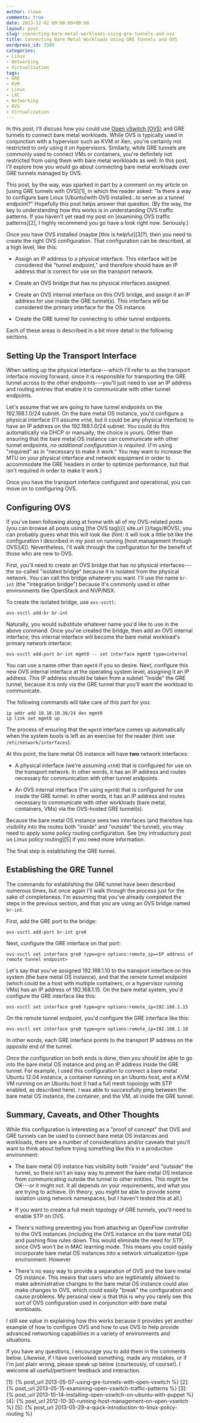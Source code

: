 ```yaml
---
author: slowe
comments: true
date: 2013-12-02 09:00:00+00:00
layout: post
slug: connecting-bare-metal-workloads-using-gre-tunnels-and-ovs
title: Connecting Bare Metal Workloads Using GRE Tunnels and OVS
wordpress_id: 3340
categories:
- Linux
- Networking
- Virtualization
tags:
- GRE
- KVM
- Linux
- LXC
- Networking
- OVS
- Virtualization
---
```


In this post, I'll discuss how you could use [Open vSwitch (OVS)](http://openvswitch.org/) and GRE tunnels to connect bare metal workloads. While OVS is typically used in conjunction with a hypervisor such as KVM or Xen, you're certainly not restricted to _only_ using it on hypervisors. Similarly, while GRE tunnels are commonly used to connect VMs or containers, you're definitely not restricted from using them with bare metal workloads as well. In this post, I'll explore how you would go about connecting bare metal workloads over GRE tunnels managed by OVS.

This post, by the way, was sparked in part by a comment on my article on [using GRE tunnels with OVS][1], in which the reader asked: "Is there a way to configure bare Linux (Ubuntu)with OVS installed...to serve as a tunnel endpoint?" Hopefully this post helps answer that question. (By the way, the key to understanding how this works is in understanding OVS traffic patterns. If you haven't yet read my post on [examining OVS traffic patterns][2], I highly recommend you go have a look right now. Seriously.)

Once you have OVS installed (maybe [this is helpful][3]?), then you need to create the right OVS configuration. That configuration can be described, at a high level, like this:

* Assign an IP address to a physical interface. This interface will be considered the "tunnel endpoint," and therefore should have an IP address that is correct for use on the transport network.

* Create an OVS bridge that has no physical interfaces assigned.

* Create an OVS internal interface on this OVS bridge, and assign it an IP address for use inside the GRE tunnel(s). This interface will be considered the primary interface for the OS instance.

* Create the GRE tunnel for connecting to other tunnel endpoints.

Each of these areas is described in a bit more detail in the following sections.

## Setting Up the Transport Interface

When setting up the physical interface---which I'll refer to as the transport interface moving forward, since it is responsible for transporting the GRE tunnel across to the other endpoints---you'll just need to use an IP address and routing entries that enable it to communicate with other tunnel endpoints.

Let's assume that we are going to have tunnel endpoints on the 192.168.1.0/24 subnet. On the bare metal OS instance, you'd configure a physical interface (I'll assume `eth0`, but it could be any physical interface) to have an IP address on the 192.168.1.0/24 subnet. You could do this automatically via DHCP or manually; the choice is yours. Other than ensuring that the bare metal OS instance can communicate with other tunnel endpoints, _no additional configuration is required._ (I'm using "required" as in "necessary to make it work." You may want to increase the MTU on your physical interface and network equipment in order to accommodate the GRE headers in order to optimize performance, but that isn't required in order to make it work.)

Once you have the transport interface configured and operational, you can move on to configuring OVS.

## Configuring OVS

If you've been following along at home with all of my OVS-related posts (you can browse all posts using [the OVS tag]({{ site.url }}/tags/#OVS), you can probably guess what this will look like (hint: it will look a little bit like the configuration I described in my post on running [host management through OVS][4]). Nevertheless, I'll walk through the configuration for the benefit of those who are new to OVS.

First, you'll need to create an OVS bridge that has no physical interfaces---the so-called "isolated bridge" because it is isolated from the physical network. You can call this bridge whatever you want. I'll use the name `br-int` (the "integration bridge") because it's commonly used in other environments like OpenStack and NVP/NSX.

To create the isolated bridge, use `ovs-vsctl`:

    ovs-vsctl add-br br-int

Naturally, you would substitute whatever name you'd like to use in the above command. Once you've created the bridge, then add an OVS internal interface; this internal interface will become the bare metal workload's primary network interface:

    ovs-vsctl add-port br-int mgmt0 -- set interface mgmt0 type=internal

You can use a name other than `mgmt0` if you so desire. Next, configure this new OVS internal interface at the operating system level, assigning it an IP address. This IP address should be taken from a subnet "inside" the GRE tunnel, because it is only via the GRE tunnel that you'll want the workload to communicate.

The following commands will take care of this part for you:

    ip addr add 10.10.10.30/24 dev mgmt0
    ip link set mgmt0 up

The process of ensuring that the `mgmt0` interface comes up automatically when the system boots is left as an exercise for the reader (hint: use `/etc/network/interfaces`).

At this point, the bare metal OS instance will have **two** network interfaces:

* A physical interface (we're assuming `eth0`) that is configured for use on the transport network. In other words, it has an IP address and routes necessary for communication with other tunnel endpoints.

* An OVS internal interface (I'm using `mgmt0`) that is configured for use inside the GRE tunnel. In other words, it has an IP address and routes necessary to communicate with other workloads (bare metal, containers, VMs) via the OVS-hosted GRE tunnel(s).

Because the bare metal OS instance sees two interfaces (and therefore has visibility into the routes both "inside" and "outside" the tunnel), you may need to apply some policy routing configuration. See [my introductory post on Linux policy routing][5] if you need more information.

The final step is establishing the GRE tunnel.

## Establishing the GRE Tunnel

The commands for establishing the GRE tunnel have been described numerous times, but once again I'll walk through the process just for the sake of completeness. I'm assuming that you've already completed the steps in the previous section, and that you are using an OVS bridge named `br-int`.

First, add the GRE port to the bridge:

    ovs-vsctl add-port br-int gre0

Next, configure the GRE interface on that port:

    ovs-vsctl set interface gre0 type=gre options:remote_ip=<IP address of remote tunnel endpoint>

Let's say that you've assigned 192.168.1.10 to the transport interface on this system (the bare metal OS instance), and that the remote tunnel endpoint (which could be a host with multiple containers, or a hypervisor running VMs) has an IP address of 192.168.1.15. On the bare metal system, you'd configure the GRE interface like this:

    ovs-vsctl set interface gre0 type=gre options:remote_ip=192.168.1.15

On the remote tunnel endpoint, you'd configure the GRE interface like this:

    ovs-vsctl set interface gre0 type=gre options:remote_ip=192.168.1.10

In other words, each GRE interface points to the transport IP address on the _opposite_ end of the tunnel.

Once the configuration on both ends is done, then you should be able to go into the bare metal OS instance and ping an IP address inside the GRE tunnel. For example, I used this configuration to connect a bare metal Ubuntu 12.04 instance, a container running on an Ubuntu host, and a KVM VM running on an Ubuntu host (I had a full mesh topology with STP enabled, as described here). I was able to successfully ping between the bare metal OS instance, the container, and the VM, all inside the GRE tunnel.

## Summary, Caveats, and Other Thoughts

While this configuration is interesting as a "proof of concept" that OVS and GRE tunnels can be used to connect bare metal OS instances and workloads, there are a number of considerations and/or caveats that you'll want to think about before trying something like this in a production environment:

* The bare metal OS instance has visibility both "inside" and "outside" the tunnel, so there isn't an easy way to prevent the bare metal OS instance from communicating outside the tunnel to other entities. This might be OK---or it might not. It all depends on your requirements, and what you are trying to achieve. (In theory, you _might_ be able to provide some isolation using network namespaces, but I haven't tested this at all.)

* If you want to create a full mesh topology of GRE tunnels, you'll need to enable STP on OVS.

* There's nothing preventing you from attaching an OpenFlow controller to the OVS instances (including the OVS instance on the bare metal OS) and pushing flow rules down. This would eliminate the need for STP, since OVS won't be in MAC learning mode. This means you could easily incorporate bare metal OS instances into a network virtualization-type environment. However

* There's no easy way to provide a separation of OVS and the bare metal OS instance. This means that users who are legitimately allowed to make administrative changes to the bare metal OS instance could also make changes to OVS, which could easily "break" the configuration and cause problems. My personal view is that this is why you rarely see this sort of OVS configuration used in conjunction with bare metal workloads.

I still see value in explaining how this works because it provides yet another example of how to configure OVS and how to use OVS to help provide advanced networking capabilities in a variety of environments and situations.

If you have any questions, I encourage you to add them in the comments below. Likewise, if I have overlooked something, made any mistakes, or if I'm just plain wrong, please speak up below (courteously, of course!). I welcome all useful/pertinent feedback and interaction.

[1]: {% post_url 2013-05-07-using-gre-tunnels-with-open-vswitch %}
[2]: {% post_url 2013-05-15-examining-open-vswitch-traffic-patterns %}
[3]: {% post_url 2013-10-14-installing-open-vswitch-on-ubuntu-with-puppet %}
[4]: {% post_url 2012-10-30-running-host-management-on-open-vswitch %}
[5]: {% post_url 2013-05-29-a-quick-introduction-to-linux-policy-routing %}
